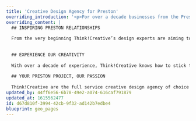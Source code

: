 ```yaml
---
title: 'Creative Design Agency for Preston'
overriding_introduction: '<p>For over a decade businesses from the Preston area have been coming to Think!Creative&rsquo;s full service creative design studio &ndash; Preston businesses like Utiligroup, ParkingEye, BAE Systems and many more. We are local, just a few miles off the M55.<br>The moment your design brief reaches Think!Creative&rsquo;s creative designers, they work to understand the concept and the thinking behind it. And we meet every project with the same enthusiasm whether it&rsquo;s large or small.</p>'
overriding_content: |
  ## INSPIRING PRESTON RELATIONSHIPS
  
  From the very beginning Think!Creative’s design experts are aiming to build the full picture of your Preston business. What is the company image? Do you have brand guidelines? How does the company wish to be perceived? We ensure you and your Preston business are always the key component in any successful campaign.
  
  
  ## EXPERIENCE OUR CREATIVITY
  
  With over a decade of experience, Think!Creative knows how to stick to brand guidelines while still being able to grab its audience’s attention. It’s how we breathe new life into your Preston business’ branding. That’s why brands like BAE Systems and Utiligroup have trusted us for years. [You can see more of our work for Utiligroup and BAE Systems here.](/work)
  
  ## YOUR PRESTON PROJECT, OUR PASSION
  
  Think!Creative are the full service creative design agency of choice for many Preston businesses, from BAE Systems and Utiligroup to ParkingEye and With Love from Josie. For over a decade we’ve been dedicated to making every creative design project grab the attention it deserves at the right time, every time. This is why we have such strong ties to the city and it businesses. [Talk to us now about your design project.](/contact)
updated_by: 44ff6e56-6b78-49e2-a074-616caf791879
updated_at: 1615562477
id: d67d810f-3994-42cb-9f32-ad142b7edbe4
blueprint: geo_pages
---
```

